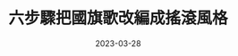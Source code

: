 ---
title: "六步驟把國旗歌改編成搖滾風格"
date: 2023-03-28
description: "" 
tags: [""]
thumbnail: ""
draft: true
---